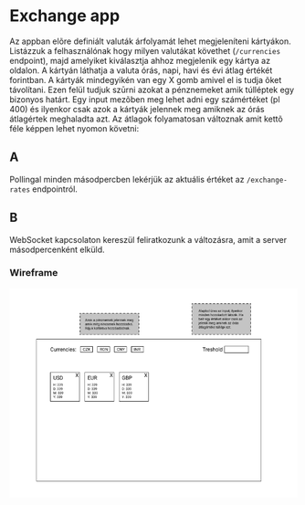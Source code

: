# Exchange app

Az appban elõre definiált valuták árfolyamát lehet megjeleníteni kártyákon. Listázzuk a felhasználónak hogy milyen 
valutákat követhet (`/currencies` endpoint), majd amelyiket kiválasztja ahhoz megjelenik egy kártya az oldalon. A
kártyán láthatja a valuta órás, napi, havi és évi átlag értékét forintban. A kártyák mindegyikén van egy X gomb amivel 
el is tudja õket távolítani. Ezen felül tudjuk szūrni azokat a pénznemeket amik túlléptek egy bizonyos határt. Egy 
input mezõben meg lehet adni egy számértéket (pl 400) és ilyenkor csak azok a kártyák jelennek meg amiknek az órás 
átlagértek meghaladta azt. Az átlagok folyamatosan változnak amit kettõ féle képpen lehet nyomon követni:

## A
Pollingal minden másodpercben lekérjük az aktuális értéket az `/exchange-rates` endpointról.

## B
WebSocket kapcsolaton kereszül feliratkozunk a változásra, amit a server másodpercenként elküld.



### Wireframe
![wireframe](https://github.com/kasznar/exchange-rates/blob/main/wireframe.png?raw=true)
